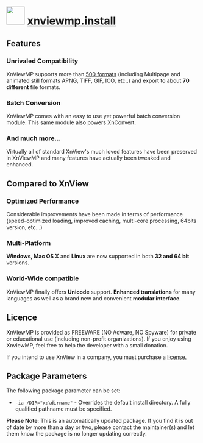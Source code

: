 # <img src="http://www.xnview.com/assets/img/app-xnviewmp-512.png" width="48" height="48"/> [xnviewmp.install](https://chocolatey.org/packages/xnviewmp.install)

## Features
### Unrivaled Compatibility
XnViewMP supports more than [500 formats](http://www.xnview.com/en/xnviewmp/#formats)
(including Multipage and animated still formats APNG, TIFF, GIF, ICO, etc..) and export to about **70 different** file formats.

### Batch Conversion
XnViewMP comes with an easy to use yet powerful batch conversion module. This same module also powers XnConvert.

### And much more...
Virtually all of standard XnView's much loved features have been preserved in XnViewMP and many features have actually been tweaked and enhanced.

## Compared to XnView
### Optimized Performance
Considerable improvements have been made in terms of performance (speed-optimized loading, improved caching, multi-core processing, 64bits version, etc...)

### Multi-Platform
**Windows, Mac OS X** and **Linux** are now supported in both **32 and 64 bit** versions.

### World-Wide compatible
XnViewMP finally offers **Unicode** support. **Enhanced translations** for many languages as well as a brand new and convenient **modular interface**.

## Licence
XnViewMP is provided as FREEWARE (NO Adware, NO Spyware) for private or educational use (including non-profit organizations). If you enjoy using XnviewMP, feel free to help the developer with a small donation.

If you intend to use XnView in a company, you must purchase a [license.](http://www.kolor.com/store/stiching/logiciels/image-processing-software/xnview.html?___store=eng)

## Package Parameters
The following package parameter can be set:

* `-ia /DIR="x:\dirname"` - Overrides the default install directory. A fully qualified pathname must be specified.

**Please Note**: This is an automatically updated package. If you find it is out of date by more than a day or two, please contact the maintainer(s) and let them know the package is no longer updating correctly.
